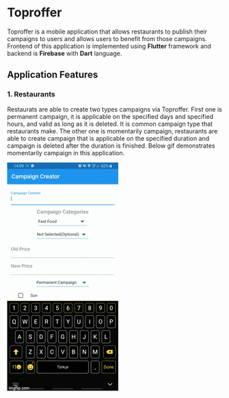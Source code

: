 # Toproffer

Toproffer is a mobile application that allows restaurants to publish their campaigns to users and allows users to benefit from those campaigns. Frontend of this application is implemented using **Flutter** framework and backend is **Firebase** with **Dart** language. 

## Application Features 

### 1. Restaurants 

Restaurats are able to create two types campaigns via Toproffer. First one is permanent campaign, it is applicable on the specified days and specified hours, and valid as long as it is deleted. It is common campaign type that restaurants make. The other one is momentarily campaign, restaurants are able to create campaign that is applicable on the specified duration and campaign is deleted after the duration is finished. Below gif demonstrates momentarily campaign in this application. 



![momentarily campaign](/assets/46sgku.gif?raw=true)
  
